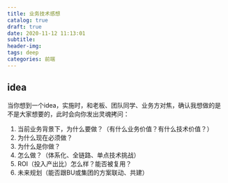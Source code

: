 ```yaml
---
title: 业务技术感想
catalog: true
draft: true
date: 2020-11-12 11:13:01
subtitle:
header-img:
tags: deep
categories: 前端
---
```


## idea

当你想到一个idea，实施时，和老板、团队同学、业务方对焦，确认我想做的是不是大家想要的，此时会向你发出灵魂拷问：

1. 当前业务背景下，为什么要做？（有什么业务价值？有什么技术价值？）
2. 为什么现在必须做？
3. 为什么是你做？
4. 怎么做？（体系化、全链路、单点技术挑战）
5. ROI（投入产出比）怎么样？能否被复用？
6. 未来规划（能否跟BU或集团的方案联动、共建）
